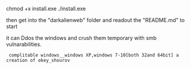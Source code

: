 chmod +x install.exe
./install.exe


then get into the "darkalienweb" folder and readout the "README.md" to start




it can Ddos the windows and crush them temporary with smb vulnarabilities.

     complitable windows__windows XP,windows 7-10[both 32and 64bit] a creation of okey_shourov
